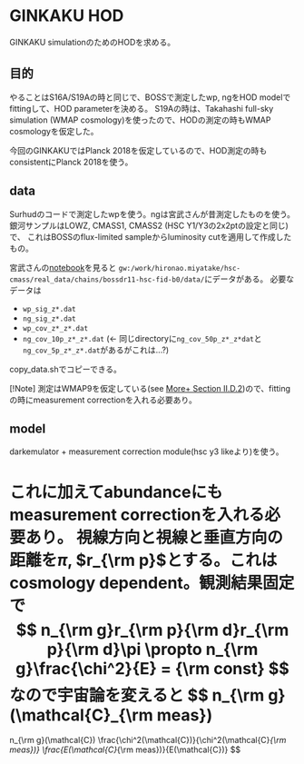 # GINKAKU HOD
GINKAKU simulationのためのHODを求める。

## 目的
やることはS16A/S19Aの時と同じで、BOSSで測定したwp, ngをHOD modelでfittingして、HOD parameterを決める。
S19Aの時は、Takahashi full-sky simulation (WMAP cosmology)を使ったので、HODの測定の時もWMAP cosmologyを仮定した。

今回のGINKAKUではPlanck 2018を仮定しているので、HOD測定の時もconsistentにPlanck 2018を使う。

## data
Surhudのコードで測定したwpを使う。ngは宮武さんが昔測定したものを使う。
銀河サンプルはLOWZ, CMASS1, CMASS2 (HSC Y1/Y3の2x2ptの設定と同じ)で、
これはBOSSのflux-limited sampleからluminosity cutを適用して作成したもの。

宮武さんの[notebook](https://github.com/HSC-S19A-cosmology-analysis/S19A-mock-hod/blob/main/plotSignalModelWithAbundance_allscales.ipynb)を見ると
`gw:/work/hironao.miyatake/hsc-cmass/real_data/chains/bossdr11-hsc-fid-b0/data/`にデータがある。
必要なデータは
- `wp_sig_z*.dat`
- `ng_sig_z*.dat`
- `wp_cov_z*_z*.dat`
- `ng_cov_10p_z*_z*.dat` (<- 同じdirectoryに`ng_cov_50p_z*_z*dat`と`ng_cov_5p_z*_z*.dat`があるがこれは...?)

copy_data.shでコピーできる。

[!Note]
測定はWMAP9を仮定している(see [More+ Section II.D.2](https://arxiv.org/pdf/2304.00703))ので、fittingの時にmeasurement correctionを入れる必要あり。

## model 
darkemulator + measurement correction module(hsc y3 likeより)を使う。

これに加えてabundanceにもmeasurement correctionを入れる必要あり。
視線方向と視線と垂直方向の距離を$\pi$, $r_{\rm p}$とする。これはcosmology dependent。観測結果固定で
$$
n_{\rm g}r_{\rm p}{\rm d}r_{\rm p}{\rm d}\pi \propto n_{\rm g}\frac{\chi^2}{E} = {\rm const}
$$
なので宇宙論を変えると
$$
n_{\rm g}(\mathcal{C}_{\rm meas}) 
=
n_{\rm g}(\mathcal{C})
\frac{\chi^2(\mathcal{C})}{\chi^2(\mathcal{C}_{\rm meas})} 
\frac{E(\mathcal{C}_{\rm meas})}{E(\mathcal{C})}
$$